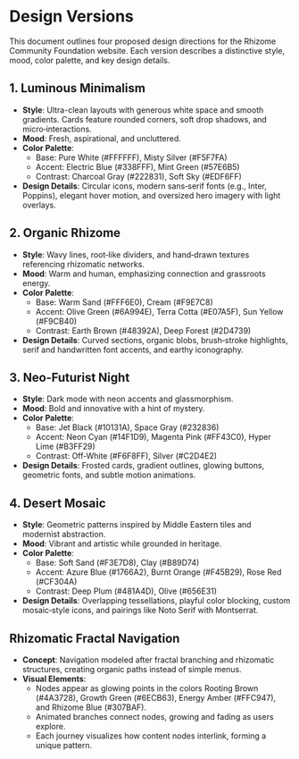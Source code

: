 # Design Versions

This document outlines four proposed design directions for the Rhizome Community Foundation website. Each version describes a distinctive style, mood, color palette, and key design details.

## 1. Luminous Minimalism
- **Style**: Ultra-clean layouts with generous white space and smooth gradients. Cards feature rounded corners, soft drop shadows, and micro‑interactions.
- **Mood**: Fresh, aspirational, and uncluttered.
- **Color Palette**:
  - Base: Pure White (#FFFFFF), Misty Silver (#F5F7FA)
  - Accent: Electric Blue (#338FFF), Mint Green (#57E6B5)
  - Contrast: Charcoal Gray (#222831), Soft Sky (#EDF6FF)
- **Design Details**: Circular icons, modern sans‑serif fonts (e.g., Inter, Poppins), elegant hover motion, and oversized hero imagery with light overlays.

## 2. Organic Rhizome
- **Style**: Wavy lines, root‑like dividers, and hand‑drawn textures referencing rhizomatic networks.
- **Mood**: Warm and human, emphasizing connection and grassroots energy.
- **Color Palette**:
  - Base: Warm Sand (#FFF6E0), Cream (#F9E7C8)
  - Accent: Olive Green (#6A994E), Terra Cotta (#E07A5F), Sun Yellow (#F9CB40)
  - Contrast: Earth Brown (#48392A), Deep Forest (#2D4739)
- **Design Details**: Curved sections, organic blobs, brush‑stroke highlights, serif and handwritten font accents, and earthy iconography.

## 3. Neo‑Futurist Night
- **Style**: Dark mode with neon accents and glassmorphism.
- **Mood**: Bold and innovative with a hint of mystery.
- **Color Palette**:
  - Base: Jet Black (#10131A), Space Gray (#232836)
  - Accent: Neon Cyan (#14F1D9), Magenta Pink (#FF43C0), Hyper Lime (#B3FF29)
  - Contrast: Off‑White (#F6F8FF), Silver (#C2D4E2)
- **Design Details**: Frosted cards, gradient outlines, glowing buttons, geometric fonts, and subtle motion animations.

## 4. Desert Mosaic
- **Style**: Geometric patterns inspired by Middle Eastern tiles and modernist abstraction.
- **Mood**: Vibrant and artistic while grounded in heritage.
- **Color Palette**:
  - Base: Soft Sand (#F3E7D8), Clay (#B89D74)
  - Accent: Azure Blue (#1766A2), Burnt Orange (#F45B29), Rose Red (#CF304A)
  - Contrast: Deep Plum (#481A4D), Olive (#656E31)
- **Design Details**: Overlapping tessellations, playful color blocking, custom mosaic‑style icons, and pairings like Noto Serif with Montserrat.

## Rhizomatic Fractal Navigation
- **Concept**: Navigation modeled after fractal branching and rhizomatic structures, creating organic paths instead of simple menus.
- **Visual Elements**:
  - Nodes appear as glowing points in the colors Rooting Brown (#4A3728), Growth Green (#6ECB63), Energy Amber (#FFC947), and Rhizome Blue (#307BAF).
  - Animated branches connect nodes, growing and fading as users explore.
  - Each journey visualizes how content nodes interlink, forming a unique pattern.

